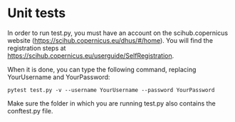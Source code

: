 # Unit tests

In order to run test.py, you must have an account on the scihub.copernicus website (https://scihub.copernicus.eu/dhus/#/home). You will find the registration steps at https://scihub.copernicus.eu/userguide/SelfRegistration.

When it is done, you can type the following command, replacing YourUsername and YourPassword:
```
pytest test.py -v --username YourUsername --password YourPassword
```
Make sure the folder in which you are running test.py also contains the conftest.py file.

